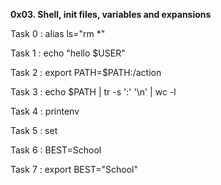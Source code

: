 **0x03. Shell, init files, variables and expansions**


Task 0 : alias ls="rm *"

Task 1 : echo "hello $USER"

Task 2 : export PATH=$PATH:/action

Task 3 : echo $PATH | tr -s ':' '\n' | wc -l

Task 4 : printenv

Task 5 : set

Task 6 : BEST=School

Task 7 : export BEST="School"



